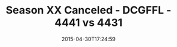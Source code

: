 ---
title: Season XX Canceled - DCGFFL - 4441 vs 4431
teams_score:
- team: 4441
  score: 19
- team: 4431
  score: 13
mvp: Joe H (Silver), Will C (Maroon)
game-ball: N/A
sportsperson: ''
season: 10
week: 8
date: '2015-04-30T17:24:59'
pageid: season-10-week-8-4441-vs-4431
---